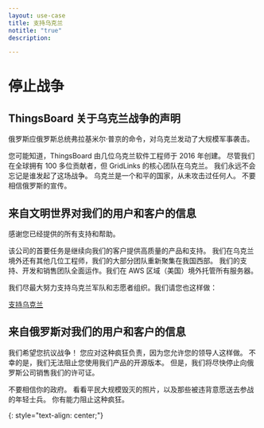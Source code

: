 ```yaml
---
layout: use-case
title: 支持乌克兰
notitle: "true"
description:

---
```


# 停止战争

## ThingsBoard 关于乌克兰战争的声明

俄罗斯应俄罗斯总统弗拉基米尔·普京的命令，对乌克兰发动了大规模军事袭击。

您可能知道，ThingsBoard 由几位乌克兰软件工程师于 2016 年创建。
尽管我们在全球拥有 100 多位贡献者，但 GridLinks 的核心团队在乌克兰。
我们永远不会忘记是谁发起了这场战争。
乌克兰是一个和平的国家，从未攻击过任何人。
不要相信俄罗斯的宣传。

## 来自文明世界对我们的用户和客户的信息

感谢您已经提供的所有支持和帮助。

该公司的首要任务是继续向我们的客户提供高质量的产品和支持。
我们在乌克兰境外还有其他几位工程师，我们的大部分团队重新聚集在我国西部。
我们的支持、开发和销售团队全面运作。我们在 AWS 区域（美国）境外托管所有服务器。

我们尽最大努力支持乌克兰军队和志愿者组织。我们请您也这样做：

<a style="margin: 10px 10px 10px 0;" href="https://war.ukraine.ua/support-ukraine/" class="button">支持乌克兰</a>

## 来自俄罗斯对我们的用户和客户的信息

我们希望您抗议战争！
您应对这种疯狂负责，因为您允许您的领导人这样做。
不幸的是，我们无法阻止您使用我们产品的开源版本。
但是，我们将尽快停止向俄罗斯公司销售我们的许可证。

不要相信你的政府。
看看平民大规模毁灭的照片，以及那些被违背意愿送去参战的年轻士兵。
你有能力阻止这种疯狂。

{: style="text-align: center;"}